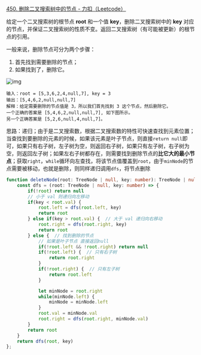 [450. 删除二叉搜索树中的节点 - 力扣（Leetcode）](https://leetcode.cn/problems/delete-node-in-a-bst/description/)

给定一个二叉搜索树的根节点 **root** 和一个值 **key**，删除二叉搜索树中的 **key** 对应的节点，并保证二叉搜索树的性质不变。返回二叉搜索树（有可能被更新）的根节点的引用。

一般来说，删除节点可分为两个步骤：

1. 首先找到需要删除的节点；
2. 如果找到了，删除它。

![img](https://assets.leetcode.com/uploads/2020/09/04/del_node_1.jpg)

```
输入：root = [5,3,6,2,4,null,7], key = 3
输出：[5,4,6,2,null,null,7]
解释：给定需要删除的节点值是 3，所以我们首先找到 3 这个节点，然后删除它。
一个正确的答案是 [5,4,6,2,null,null,7], 如下图所示。
另一个正确答案是 [5,2,6,null,4,null,7]。
```

思路：递归；由于是二叉搜索数，根据二叉搜索数的特性可快速查找到元素位置；当查找到要删除的元素的时候，如果该元素是叶子节点，则直接`return null`即可，如果只有右子树，左子树为空，则返回右子树，如果只有左子树，右子树为空，则返回左子树；如果左右子树都存在，则需要找到删除节点的**比它大的最小节点**；获取`right`，`while`循环向左查找，将该节点值覆盖到`root`，由于`minNode`的节点需要被移动，也就是删除，则同样递归调用`dfs`，将节点删除

```typescript
function deleteNode(root: TreeNode | null, key: number): TreeNode | null {
    const dfs = (root: TreeNode | null, key: number) => {
        if(!root) return null 
        // 小于 val 则递归向左移动
        if(key < root.val) {
            root.left = dfs(root.left, key)
            return root
        } else if(key > root.val) {  // 大于 val 递归向右移动
            root.right = dfs(root.right, key)
            return root
        } else {  // 找到删除的节点
            // 如果是叶子节点 直接返回null
            if(!root.left && !root.right) return null
            if(!root.left) {  // 只有右子树
                return root.right
            }
            if(!root.right) {  // 只有左子树
                return root.left
            }

            let minNode = root.right
            while(minNode.left) {
                minNode = minNode.left
            }
            root.val = minNode.val
            root.right = dfs(root.right, minNode.val)
        }
        return root
    }
    return dfs(root, key)
};
```

